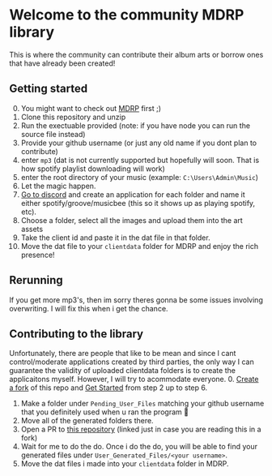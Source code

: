 # Welcome to the community MDRP library
This is where the community can contribute their album arts or borrow ones that have already been created!

## Getting started
0. You might want to check out [MDRP](https://github.com/jojo2357/Music-Discord-Rich-Presence) first ;)
1. Clone this repository and unzip
2. Run the exectuable provided (note: if you have node you can run the source file instead)
3. Provide your github username (or just any old name if you dont plan to contribute)
4. enter `mp3` (dat is not currently supported but hopefully will soon. That is how spotify playlist downloading will work)
5. enter the root directory of your music (example: `C:\Users\Admin\Music`)
6. Let the magic happen. 
7. [Go to discord](https://discord.com/developers/applications) and create an application for each folder and name it either spotify/groove/musicbee (this so it shows up as playing spotify, etc).
8. Choose a folder, select all the images and upload them into the art assets
9. Take the client id and paste it in the dat file in that folder.
10. Move the dat file to your `clientdata` folder for MDRP and enjoy the rich presence!

## Rerunning
If you get more mp3's, then im sorry theres gonna be some issues involving overwriting. I will fix this when i get the chance.

## Contributing to the library
Unfortunately, there are people that like to be mean and since I cant control/moderate applications created by third parties, the only way I can guarantee the validity of uploaded clientdata folders is to create the applicaitons myself. However, I will try to acommodate everyone.
0. [Create a fork](https://docs.github.com/en/github/getting-started-with-github/fork-a-repo) of this repo and [Get Started](https://github.com/jojo2357/Music-Discord-Rich-Presence-Library#getting-started) from step 2 up to step 6.
1. Make a folder under `Pending_User_Files` matching your github username that you definitely used when u ran the program :eyes:
2. Move all of the generated folders there.
3. Open a PR to [this repository](https://github.com/jojo2357/Music-Discord-Rich-Presence-Library) (linked just in case you are reading this in a fork)
4. Wait for me to do the do. Once i do the do, you will be able to find your generated files under `User_Generated_Files/<your username>`. 
5. Move the dat files i made into your `clientdata` folder in MDRP.